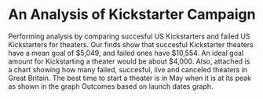 # An Analysis of Kickstarter Campaign
Performing analysis by comparing succesful US Kickstarters and failed US Kickstarters for theaters. Our finds show that succesful Kickstarter theaters have a mean goal of $5,049, and failed ones have $10,554. An ideal goal amount for Kickstarting a theater would be about $4,000.
Also, attached is a chart showing how many failed, succesful, live and canceled theaters in Great Britain. The best time to start a theater is in May when it is at its peak as shown in the graph Outcomes based on launch dates graph.  
